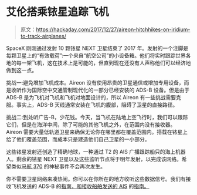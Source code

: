 # 艾伦搭乘铱星追踪飞机

> 原文：<https://hackaday.com/2017/12/27/aireon-hitchhikes-on-iridium-to-track-airplanes/>

SpaceX 刚刚通过发射 10 颗铱星 NEXT 卫星结束了 2017 年。发射的一个注脚是每颗卫星上的“有效载荷”:一个来自“航空公司”的小设备箱。他们将实时跟踪世界各地的每一架飞机，这在技术上是可能的，但直到现在还没有人声称他们可以经济地做到这一点。

挑战一:避免增加飞机成本。Aireon 没有使用昂贵的卫星通信或增加专用设备，而是收听作为国际空中交通管制现代化的一部分已经安装的 ADS-B 设备。但是由于 ADS-B 是为飞机对飞机和飞机对地面设计的，所以 Aireon 有一些挑战需要克服。事实上，ADS-B 天线通常安装在飞机的腹部，阻碍了卫星的直接路径。

挑战二:到处听广告-B，少花钱。今天，当飞机在陆地上空飞行时，我们可以跟踪它们，但是在海洋中间，除了可能的其他飞机之外，在范围内没有接收器。Aireon 需要大量低轨道卫星来确保无论你在哪里都在覆盖范围内。搭载在铱星上给了他们覆盖范围，而成本只是建造他们自己卫星的一小部分。

这些铱星发射还创造了精确地球，一种通过 T2 的 AIS 广播跟踪船只的海上机器人。剩余的铱星 NEXT 卫星以及这些监听节点将于明年发射，以完成该网络。希望类似[马航 370](https://en.wikipedia.org/wiki/Malaysia_Airlines_Flight_370) 的神秘事件不会再次发生。

你不需要卫星网络来凑热闹。你可以在你所在的地方收听这些数据信号。我们有接收飞机发送的 ADS-B 的[指南，和接收船舶发送的 AIS](https://hackaday.com/2014/01/16/build-a-cheap-airplane-ads-b-radio-receiving-tracking-station/) 的[指南。](https://hackaday.com/2013/05/06/tracking-ships-using-software-defined-radio-sdr/)